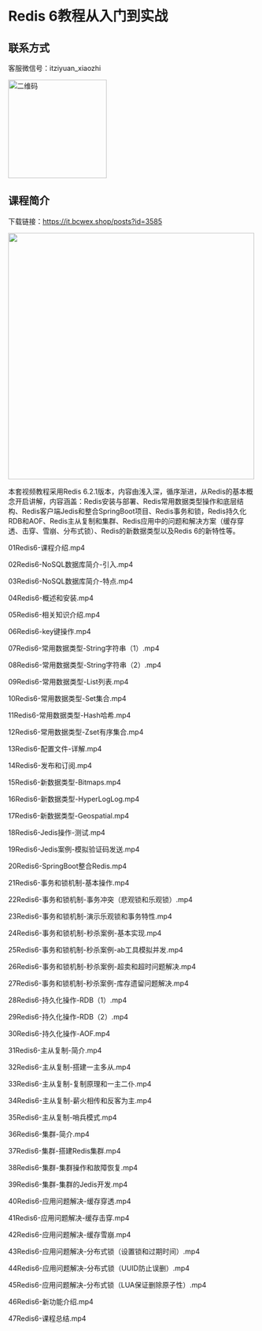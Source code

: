 # Redis 6教程从入门到实战

## 联系方式

客服微信号：itziyuan_xiaozhi

<img src="https://ziyuanyun.oss-cn-guangzhou.aliyuncs.com/common/20240614073449/666b82192834a.jpg" width="200" height="200" alt="二维码">

## 课程简介

下载链接：https://it.bcwex.shop/posts?id=3585

<img src="https://ziyuanyun.oss-cn-guangzhou.aliyuncs.com/yun/20240515185230/664493ee42e8d.jpg" width="500" alt="">

  本套视频教程采用Redis 6.2.1版本，内容由浅入深，循序渐进，从Redis的基本概念开启讲解，内容涵盖：Redis安装与部署、Redis常用数据类型操作和底层结构、Redis客户端Jedis和整合SpringBoot项目、Redis事务和锁，Redis持久化RDB和AOF、Redis主从复制和集群、Redis应用中的问题和解决方案（缓存穿透、击穿、雪崩、分布式锁）、Redis的新数据类型以及Redis 6的新特性等。

 

 01Redis6-课程介绍.mp4

 02Redis6-NoSQL数据库简介-引入.mp4

 03Redis6-NoSQL数据库简介-特点.mp4

 04Redis6-概述和安装.mp4

 05Redis6-相关知识介绍.mp4

 06Redis6-key键操作.mp4

 07Redis6-常用数据类型-String字符串（1）.mp4

 08Redis6-常用数据类型-String字符串（2）.mp4

 09Redis6-常用数据类型-List列表.mp4

 10Redis6-常用数据类型-Set集合.mp4

 11Redis6-常用数据类型-Hash哈希.mp4

 12Redis6-常用数据类型-Zset有序集合.mp4

 13Redis6-配置文件-详解.mp4

 14Redis6-发布和订阅.mp4

 15Redis6-新数据类型-Bitmaps.mp4

 16Redis6-新数据类型-HyperLogLog.mp4

 17Redis6-新数据类型-Geospatial.mp4

 18Redis6-Jedis操作-测试.mp4

 19Redis6-Jedis案例-模拟验证码发送.mp4

 20Redis6-SpringBoot整合Redis.mp4

 21Redis6-事务和锁机制-基本操作.mp4

 22Redis6-事务和锁机制-事务冲突（悲观锁和乐观锁）.mp4

 23Redis6-事务和锁机制-演示乐观锁和事务特性.mp4

 24Redis6-事务和锁机制-秒杀案例-基本实现.mp4

 25Redis6-事务和锁机制-秒杀案例-ab工具模拟并发.mp4

 26Redis6-事务和锁机制-秒杀案例-超卖和超时问题解决.mp4

 27Redis6-事务和锁机制-秒杀案例-库存遗留问题解决.mp4

 28Redis6-持久化操作-RDB（1）.mp4

 29Redis6-持久化操作-RDB（2）.mp4

 30Redis6-持久化操作-AOF.mp4

 31Redis6-主从复制-简介.mp4

 32Redis6-主从复制-搭建一主多从.mp4

 33Redis6-主从复制-复制原理和一主二仆.mp4

 34Redis6-主从复制-薪火相传和反客为主.mp4

 35Redis6-主从复制-哨兵模式.mp4

 36Redis6-集群-简介.mp4

 37Redis6-集群-搭建Redis集群.mp4

 38Redis6-集群-集群操作和故障恢复.mp4

 39Redis6-集群-集群的Jedis开发.mp4

 40Redis6-应用问题解决-缓存穿透.mp4

 41Redis6-应用问题解决-缓存击穿.mp4

 42Redis6-应用问题解决-缓存雪崩.mp4

 43Redis6-应用问题解决-分布式锁（设置锁和过期时间）.mp4

 44Redis6-应用问题解决-分布式锁（UUID防止误删）.mp4

 45Redis6-应用问题解决-分布式锁（LUA保证删除原子性）.mp4

 46Redis6-新功能介绍.mp4

 47Redis6-课程总结.mp4

  